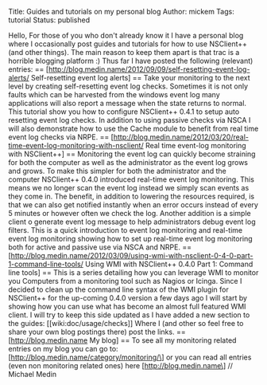 Title: Guides and tutorials on my personal blog
Author: mickem
Tags: tutorial
Status: published

Hello, For those of you who don't already know it I have a personal blog
where I occasionally post guides and tutorials for how to use NSClient++
(and other things). The main reason to keep them apart is that trac is a
horrible blogging platform :) Thus far I have posted the following
(relevant) entries: ==
\[http://blog.medin.name/2012/09/09/self-resetting-event-log-alerts/
Self-resetting event log alerts\] == Take your monitoring to the next
level by creating self-resetting event log checks. Sometimes it is not
only faults which can be harvested from the windows event log many
applications will also report a message when the state returns to
normal. This tutorial show you how to configure NSClient++ 0.4.1 to
setup auto resetting event log checks. In addition to using passive
checks via NSCA I will also demonstrate how to use the Cache module to
benefit from real time event log checks via NRPE. ==
\[http://blog.medin.name/2012/03/20/real-time-event-log-monitoring-with-nsclient/
Real time event-log monitoring with NSClient++\] == Monitoring the event
log can quickly become straining for both the computer as well as the
administrator as the event log grows and grows. To make this simpler for
both the administrator and the computer NSClient++ 0.4.0 introduced
real-time event log monitoring. This means we no longer scan the event
log instead we simply scan events as they come in. The benefit, in
addition to lowering the resources required, is that we can also get
notified instantly when an error occurs instead of every 5 minutes or
however often we check the log. Another addition is a simple client o
generate event log message to help administrators debug event log
filters. This is a quick introduction to event log monitoring and
real-time event log monitoring showing how to set up real-time event log
monitoring both for active and passive use via NSCA and NRPE. ==
\[http://blog.medin.name/2012/03/09/using-wmi-with-nsclient-0-4-0-part-1-command-line-tools/
Using WMI with NSClient++ 0.4.0 Part 1: Command line tools\] == This is
a series detailing how you can leverage WMI to monitor you Computers
from a monitoring tool such as Nagios or Icinga. Since I decided to
clean up the command line syntax of the WMI plugin for NSClient++ for
the up-coming 0.4.0 version a few days ago I will start by showing how
you can use what has become an almost full featured WMI client. I will
try to keep this side updated as I have added a new section to the
guides: \[\[wiki:doc/usage/checks\]\] Where I (and other so feel free to
share your own blog postings there) post the links. ==
\[http://blog.medin.name My blog\] == To see all my monitoring related
entries on my blog you can go to:
\[http://blog.medin.name/category/monitoring/\] or you can read all
entries (even non monitoring related ones) here
\[http://blog.medin.name\] // Michael Medin
